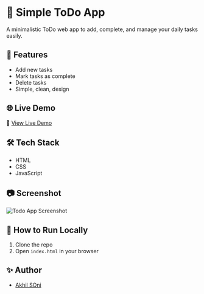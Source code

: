 # 📝 Simple ToDo App

A minimalistic ToDo web app to add, complete, and manage your daily tasks easily.

## 🚀 Features
- Add new tasks
- Mark tasks as complete
- Delete tasks
- Simple, clean, design

## 🌐 Live Demo
🔗 [View Live Demo](#)

## 🛠️ Tech Stack
- HTML
- CSS
- JavaScript

## 📷 Screenshot
![Todo App Screenshot](screenshot.png) 

## 📁 How to Run Locally
1. Clone the repo
2. Open `index.html` in your browser

## ✨ Author
- [Akhil SOni](https://github.com/akhilsoni04)
